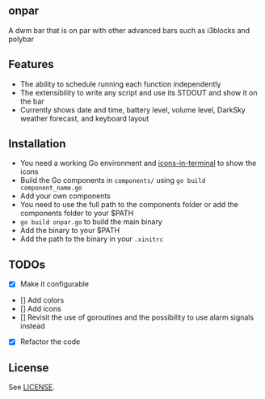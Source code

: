 onpar
---

A dwm bar that is on par with other advanced bars such as i3blocks and polybar

## Features

- The ability to schedule running each function independently
- The extensibility to write any script and use its STDOUT and show it on the bar
- Currently shows date and time, battery level, volume level, DarkSky weather forecast, and keyboard layout

## Installation

- You need a working Go environment and [icons-in-terminal](https://github.com/sebastiencs/icons-in-terminal) to show the icons
- Build the Go components in `components/` using `go build component_name.go`
- Add your own components
- You need to use the full path to the components folder or add the components folder to your $PATH
- `go build onpar.go` to build the main binary
- Add the binary to your $PATH
- Add the path to the binary in your `.xinitrc`

## TODOs

- [X] Make it configurable
- [] Add colors
- [] Add icons
- [] Revisit the use of goroutines and the possibility to use alarm signals instead
- [X] Refactor the code

## License

See [LICENSE](https://github.com/aonemd/onpar/blob/master/LICENSE).
